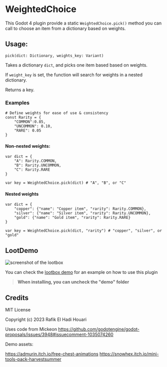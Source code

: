 # WeightedChoice

This Godot 4 plugin provide a static `WeightedChoice.pick()` method you can call to choose an item from a dictionary based on weights. 


## Usage: 

`pick(dict: Dictionary, weights_key: Variant)`

Takes a dictionary `dict`, and picks one item based based on weights. 

If `weight_key` is set, the function will search for weights in a nested dictionary.

Returns a key. 

### Examples

```gdscript
# Define weights for ease of use & consistency
const Rarity = {
    "COMMON":0.85,
    "UNCOMMON": 0.10,
    "RARE": 0.05
}
```

#### Non-nested weights:

```gdscript
var dict = {
    "A": Rarity.COMMON,
    "B": Rarity.UNCOMMON,
    "C": Rarity.RARE
}

var key = WeightedChoice.pick(dict) # "A", "B", or "C"
```

#### Nested weights

```gdscript
var dict = {
    "copper": {"name": "Copper item", "rarity": Rarity.COMMON},
    "silver": {"name": "Silver item", "rarity": Rarity.UNCOMMON},
    "gold": {"name": "Gold item", "rarity": Rarity.RARE}
}

var key = WeightedChoice.pick(dict, "rarity") # "copper", "silver", or "gold"

```

## LootDemo

![screenshot of the lootbox](https://i.imgur.com/Omk23Pc.png)

You can check the [lootbox demo](https://github.com/rehhouari/WeightedChoice/tree/main/addons/weighted_choice/demo) for an example on how to use this plugin

> **When installing, you can uncheck the "demo" folder**

## Credits

MIT License

Copyright (c) 2023 Rafik El Hadi Houari

Uses code from Mickeon
https://github.com/godotengine/godot-proposals/issues/3948#issuecomment-1035074260

Demo assets:

https://admurin.itch.io/free-chest-animations
https://snowhex.itch.io/mini-tools-pack-harvestsummer
